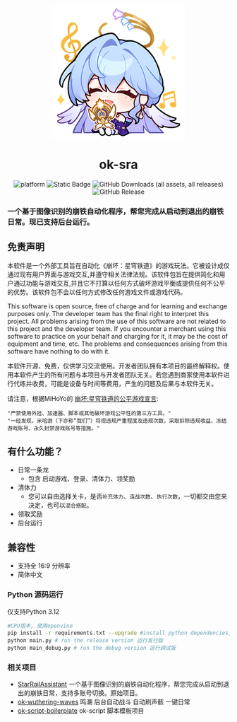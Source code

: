 <div align="center">
  <img src="icons/icon.png" alt="icon"><br>
  <h1>ok-sra</h1>
  <img src="https://img.shields.io/badge/platform-Windows-blue" alt="platform">
  <img alt="Static Badge" src="https://img.shields.io/badge/python-3.12%2B-skyblue">

  <img alt="GitHub Downloads (all assets, all releases)" src="https://img.shields.io/github/downloads/Shasnow/ok-starrailassistant/total">
  <img alt="GitHub Release" src="https://img.shields.io/github/v/release/Shasnow/ok-starrailassistant">
</div>

### 一个基于图像识别的崩铁自动化程序，帮您完成从启动到退出的崩铁日常。现已支持后台运行。

## 免责声明

本软件是一个外部工具旨在自动化《崩坏：星穹铁道》的游戏玩法。它被设计成仅通过现有用户界面与游戏交互,并遵守相关法律法规。该软件包旨在提供简化和用户通过功能与游戏交互,并且它不打算以任何方式破坏游戏平衡或提供任何不公平的优势。该软件包不会以任何方式修改任何游戏文件或游戏代码。

This software is open source, free of charge and for learning and exchange purposes only. The developer team has the final right to interpret this project. All problems arising from the use of this software are not related to this project and the developer team. If you encounter a merchant using this software to practice on your behalf and charging for it, it may be the cost of equipment and time, etc. The problems and consequences arising from this software have nothing to do with it.

本软件开源、免费，仅供学习交流使用。开发者团队拥有本项目的最终解释权。使用本软件产生的所有问题与本项目与开发者团队无关。若您遇到商家使用本软件进行代练并收费，可能是设备与时间等费用，产生的问题及后果与本软件无关。

请注意，根据MiHoYo的 [崩坏:星穹铁道的公平游戏宣言](https://sr.mihoyo.com/news/111246?nav=news&type=notice):

    "严禁使用外挂、加速器、脚本或其他破坏游戏公平性的第三方工具。"
    "一经发现，米哈游（下亦称“我们”）将视违规严重程度及违规次数，采取扣除违规收益、冻结游戏账号、永久封禁游戏账号等措施。"

## 有什么功能？

* 日常一条龙
  * 包含 启动游戏、登录、清体力、领奖励
* 清体力
  * 您可以自由选择关卡，是否`补充体力`、`连战次数`、`执行次数`，一切都交由您来决定，也可以`混合搭配`。
* 领取奖励
* 后台运行

## 兼容性
* 支持全 16:9 分辨率
* 简体中文

### Python 源码运行

仅支持Python 3.12

```bash
#CPU版本, 使用openvino
pip install -r requirements.txt --upgrade #install python dependencies, 更新代码后可能需要重新运行
python main.py # run the release version 运行发行版
python main_debug.py # run the debug version 运行调试版
```

### 相关项目

* [StarRailAssistant](https://github.com/Shasnow/StarRailAssistant) 一个基于图像识别的崩铁自动化程序，帮您完成从启动到退出的崩铁日常，支持多账号切换。原始项目。
* [ok-wuthering-waves](https://github.com/ok-oldking/ok-wuthering-waves) 鸣潮 后台自动战斗 自动刷声骸 一键日常
* [ok-script-boilerplate](https://github.com/ok-oldking/ok-script-boilerplate) ok-script 脚本模板项目